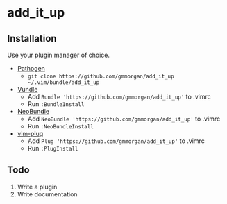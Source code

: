 # add_it_up

## Installation

Use your plugin manager of choice.

- [Pathogen](https://github.com/tpope/vim-pathogen)
  - `git clone https://github.com/gmmorgan/add_it_up ~/.vim/bundle/add_it_up`
- [Vundle](https://github.com/gmarik/vundle)
  - Add `Bundle 'https://github.com/gmmorgan/add_it_up'` to .vimrc
  - Run `:BundleInstall`
- [NeoBundle](https://github.com/Shougo/neobundle.vim)
  - Add `NeoBundle 'https://github.com/gmmorgan/add_it_up'` to .vimrc
  - Run `:NeoBundleInstall`
- [vim-plug](https://github.com/junegunn/vim-plug)
  - Add `Plug 'https://github.com/gmmorgan/add_it_up'` to .vimrc
  - Run `:PlugInstall`

## Todo

1. Write a plugin
2. Write documentation
